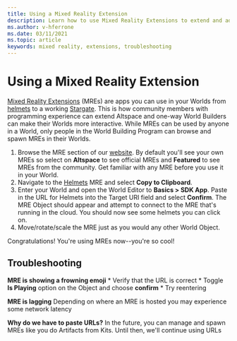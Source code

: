 ```yaml
---
title: Using a Mixed Reality Extension
description: Learn how to use Mixed Reality Extensions to extend and adapt your AltspaceVR worlds.
ms.author: v-hferrone
ms.date: 03/11/2021
ms.topic: article
keywords: mixed reality, extensions, troubleshooting
---
```


# Using a Mixed Reality Extension

[Mixed Reality Extensions](https://developer.altvr.com/) (MREs) are apps you can use in your Worlds from [helmets](https://account.altvr.com/mres/1173667287173955931) to a working [Stargate](https://account.altvr.com/mres/1152987031857529562). This is how community members with programming experience can extend Altspace and one-way World Builders can make their Worlds more interactive. While MREs can be used by anyone in a World, only people in the World Building Program can browse and spawn MREs in their Worlds. 

1. Browse the MRE section of our [website](https://account.altvr.com/mres). By default you'll see your own MREs so select on **Altspace** to see official MREs and **Featured** to see MREs from the community. Get familiar with any MRE before you use it in your World. 
2. Navigate to the [Helmets](https://account.altvr.com/mres/1173667287173955931) MRE and select **Copy to Clipboard**. 
3. Enter your World and open the World Editor to **Basics > SDK App**. Paste in the URL for Helmets into the Target URI field and select **Confirm**. The MRE Object should appear and attempt to connect to the MRE that's running in the cloud. You should now see some helmets you can click on.
4. Move/rotate/scale the MRE just as you would any other World Object.

Congratulations! You're using MREs now--you're so cool!

## Troubleshooting

**MRE is showing a frowning emoji** 
    * Verify that the URL is correct
    * Toggle **Is Playing** option on the Object and choose **confirm**
    * Try reentering

**MRE is lagging**
Depending on where an MRE is hosted you may experience some network latency

**Why do we have to paste URLs?**
In the future, you can manage and spawn MREs like you do Artifacts from Kits. Until then, we'll continue using URLs